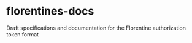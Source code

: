 # florentines-docs
Draft specifications and documentation for the Florentine authorization token format
